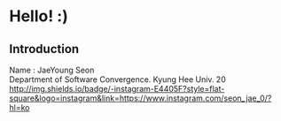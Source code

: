 # Hello! :)
## Introduction
Name : JaeYoung Seon<br>
Department of Software Convergence. Kyung Hee Univ. 20<br>
<http://img.shields.io/badge/-instagram-E4405F?style=flat-square&logo=instagram&link=https://www.instagram.com/seon_jae_0/?hl=ko>
<!--
**tjswodud/tjswodud** is a ✨ _special_ ✨ repository because its `README.md` (this file) appears on your GitHub profile.

Here are some ideas to get you started:

- 🔭 I’m currently working on ...
- 🌱 I’m currently learning ...
- 👯 I’m looking to collaborate on ...
- 🤔 I’m looking for help with ...
- 💬 Ask me about ...
- 📫 How to reach me: ...
- 😄 Pronouns: ...
- ⚡ Fun fact: ...
-->
